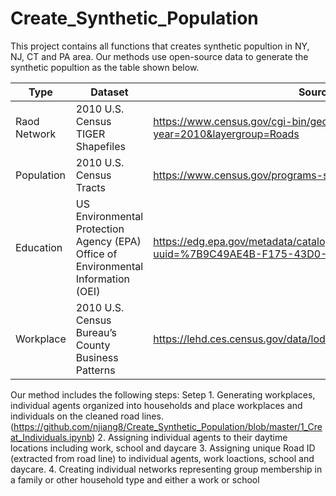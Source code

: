 # Create_Synthetic_Population

This project contains all functions that creates synthetic popultion in NY, NJ, CT and PA area. Our methods use open-source data to generate the synthetic popultion as the table shown below.

|      Type     |     Dataset   | Source |
| ------------- | ------------- | ------------ |
| Raod Network | 2010 U.S. Census TIGER Shapefiles  | https://www.census.gov/cgi-bin/geo/shapefiles/index.php?year=2010&layergroup=Roads |
|  Population  | 2010 U.S. Census Tracts  | https://www.census.gov/programs-surveys/geography.html |
|  Education   |US Environmental Protection Agency (EPA) Office of Environmental Information (OEI) | https://edg.epa.gov/metadata/catalog/search/resource/details.page?uuid=%7B9C49AE4B-F175-43D0-BCC6-A928FF54C329%7D |
|  Workplace   |2010 U.S. Census Bureau’s County Business Patterns | https://lehd.ces.census.gov/data/lodes/LODES7/ |


Our method includes the following steps:
Setep 1.	Generating workplaces, individual agents organized into households and place workplaces and  individuals on the cleaned road lines. (https://github.com/njiang8/Create_Synthetic_Population/blob/master/1_Creat_Individuals.ipynb)
2.	Assigning individual agents to their daytime locations including work, school and daycare
3.  Assigning unique Road ID (extracted from road line) to individual agents, work loactions, school and daycare.
4.	Creating individual networks representing group membership in a family or other household type and either a work or school

